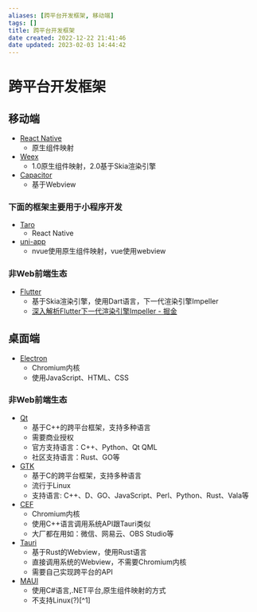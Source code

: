 ```yaml
---
aliases: [跨平台开发框架, 移动端]
tags: []
title: 跨平台开发框架
date created: 2022-12-22 21:41:46
date updated: 2023-02-03 14:44:42
---
```


# 跨平台开发框架

## 移动端

- [React Native](https://reactnative.dev/)
  - 原生组件映射
- [Weex](https://weex.apache.org/)
  - 1.0原生组件映射，2.0基于Skia渲染引擎
- [Capacitor](https://capacitorjs.com/)
  - 基于Webview

### 下面的框架主要用于小程序开发

- [Taro](https://taro.aotu.io/)
  - React Native
- [uni-app](https://uniapp.dcloud.io/)
  - nvue使用原生组件映射，vue使用webview

### 非Web前端生态

- [Flutter](https://flutter.dev/)
  - 基于Skia渲染引擎，使用Dart语言，下一代渲染引擎Impeller
  - [深入解析Flutter下一代渲染引擎Impeller - 掘金](https://juejin.cn/post/7134950321595351047#heading-4)

## 桌面端

- [Electron](https://www.electronjs.org/)
  - Chromium内核
  - 使用JavaScript、HTML、CSS

### 非Web前端生态

- [Qt](https://www.qt.io/)
  - 基于C++的跨平台框架，支持多种语言
  - 需要商业授权
  - 官方支持语言：C++、Python、Qt QML
  - 社区支持语言：Rust、GO等
- [GTK](https://www.gtk.org/)
  - 基于C的跨平台框架，支持多种语言
  - 流行于Linux
  - 支持语言: C++、D、GO、JavaScript、Perl、Python、Rust、Vala等
- [CEF](https://bitbucket.org/chromiumembedded/cef/src/master/)
  - Chromium内核
  - 使用C++语言调用系统API跟Tauri类似
  - 大厂都在用如：微信、网易云、OBS Studio等
- [Tauri](https://tauri.studio/)
  - 基于Rust的Webview，使用Rust语言
  - 直接调用系统的Webview，不需要Chromium内核
  - 需要自己实现跨平台的API
- [MAUI](https://dotnet.microsoft.com/zh-cn/apps/maui)
  - 使用C#语言,.NET平台,原生组件映射的方式
  - 不支持Linux(?)[^1]
